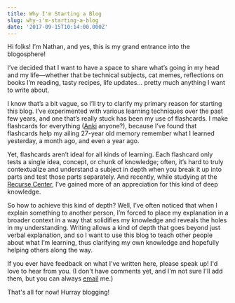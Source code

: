 ```yaml
---
title: Why I'm Starting a Blog
slug: why-i'm-starting-a-blog
date: '2017-09-15T10:14:00.000Z'
---
```


Hi folks! I’m Nathan, and yes, this is my grand entrance into the blogosphere!

I’ve decided that I want to have a space to share what’s going in my head and my life—whether that be technical subjects, cat memes, reflections on books I’m reading, tasty recipes, life updates... pretty much anything I want to write about.

I know that’s a bit vague, so I’ll try to clarify my primary reason for starting this blog. I’ve experimented with various learning techniques over the past few years, and one that’s really stuck has been my use of flashcards. I make flashcards for everything ([Anki](https://ankiweb.net/about) anyone?), because I’ve found that flashcards help my ailing 27-year old memory remember what I learned yesterday, a month ago, and even a year ago.

Yet, flashcards aren’t ideal for all kinds of learning. Each flashcard only tests a single idea, concept, or chunk of knowledge; often, it’s hard to truly contextualize and understand a subject in depth when you break it up into parts and test those parts separately. And recently, while studying at the [Recurse Center](https://www.recurse.com/), I've gained more of an appreciation for this kind of deep knowledge.

So how to achieve this kind of depth? Well, I’ve often noticed that when I explain something to another person, I’m forced to place my explanation in a broader context in a way that solidifies my knowledge and reveals the holes in my understanding. Writing allows a kind of depth that goes beyond just verbal explanation, and so I want to use this blog to teach other people about what I’m learning, thus clarifying my own knowledge and hopefully helping others along the way.

If you ever have feedback on what I've written here, please speak up! I'd love to hear from you. (I don't have comments yet, and I'm not sure I'll add them, but you can always [email](mailto:nathanwshane@gmail.com) me.)

That's all for now! Hurray blogging!
